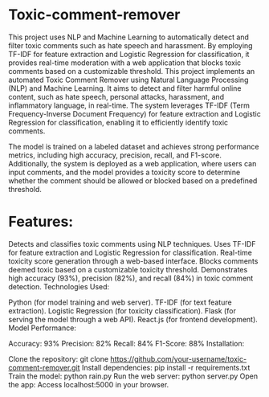 # Toxic-comment-remover
 This project uses NLP and Machine Learning to automatically detect and filter toxic comments such as hate speech and harassment. By employing TF-IDF for feature extraction and Logistic Regression for classification, it provides real-time moderation with a web application that blocks toxic comments based on a customizable threshold.
This project implements an automated Toxic Comment Remover using Natural Language Processing (NLP) and Machine Learning. It aims to detect and filter harmful online content, such as hate speech, personal attacks, harassment, and inflammatory language, in real-time. The system leverages TF-IDF (Term Frequency-Inverse Document Frequency) for feature extraction and Logistic Regression for classification, enabling it to efficiently identify toxic comments.

The model is trained on a labeled dataset and achieves strong performance metrics, including high accuracy, precision, recall, and F1-score. Additionally, the system is deployed as a web application, where users can input comments, and the model provides a toxicity score to determine whether the comment should be allowed or blocked based on a predefined threshold.

# Features:

Detects and classifies toxic comments using NLP techniques.
Uses TF-IDF for feature extraction and Logistic Regression for classification.
Real-time toxicity score generation through a web-based interface.
Blocks comments deemed toxic based on a customizable toxicity threshold.
Demonstrates high accuracy (93%), precision (82%), and recall (84%) in toxic comment detection.
Technologies Used:

Python (for model training and web server).
TF-IDF (for text feature extraction).
Logistic Regression (for toxicity classification).
Flask (for serving the model through a web API).
React.js (for frontend development).
Model Performance:

Accuracy: 93%
Precision: 82%
Recall: 84%
F1-Score: 88%
Installation:

Clone the repository: git clone https://github.com/your-username/toxic-comment-remover.git
Install dependencies: pip install -r requirements.txt
Train the model: python rain.py
Run the web server: python server.py
Open the app: Access localhost:5000 in your browser.
